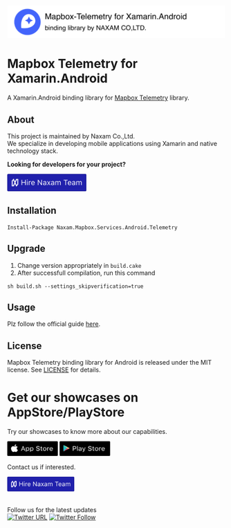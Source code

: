 <img src="./art/repo_header.png" alt="Mapbox Telemetry for Xamarin.Android" width="728" />

# Mapbox Telemetry for Xamarin.Android
A Xamarin.Android binding library for [Mapbox Telemetry](https://mvnrepository.com/artifact/com.mapbox.mapboxsdk/mapbox-android-telemetry) library.

## About
This project is maintained by Naxam Co.,Ltd.<br>
We specialize in developing mobile applications using Xamarin and native technology stack.<br>

**Looking for developers for your project?**<br>

<a href="mailto:tuyen@naxam.net"> 
<img src="https://github.com/NAXAM/naxam.github.io/blob/master/assets/img/hire_button.png?raw=true" height="40"></a> <br>

## Installation

```
Install-Package Naxam.Mapbox.Services.Android.Telemetry
```

## Upgrade
1. Change version appropriately in `build.cake`
2. After successfull compilation, run this command

```
sh build.sh --settings_skipverification=true
```

## Usage

Plz follow the official guide [here](https://mvnrepository.com/artifact/com.mapbox.mapboxsdk/mapbox-android-telemetry).

## License

Mapbox Telemetry binding library for Android is released under the MIT license.
See [LICENSE](./LICENSE) for details.

# Get our showcases on AppStore/PlayStore
Try our showcases to know more about our capabilities. 

<a href="https://itunes.apple.com/us/developer/tuyen-vu/id1255432728/" > 
<img src="https://github.com/NAXAM/imagepicker-android-binding/raw/master/art/apple_store.png" width="117" height="34"></a>

<a href="https://play.google.com/store/apps/developer?id=NAXAM+CO.,+LTD" > 
<img src="https://github.com/NAXAM/imagepicker-android-binding/raw/master/art/google_store.png" width="117" height="34"></a>

Contact us if interested.

<a href="mailto:tuyen@naxam.net"> 
<img src="https://github.com/NAXAM/naxam.github.io/blob/master/assets/img/hire_button.png" height="34"></a> <br>
<br>

Follow us for the latest updates<br>[![Twitter URL](https://img.shields.io/twitter/url/http/shields.io.svg?style=social)](https://twitter.com/intent/tweet?text=https://github.com/NAXAM/xam-mapbox-android-telemetry)
[![Twitter Follow](https://img.shields.io/twitter/follow/naxamco.svg?style=social)](https://twitter.com/naxamco)
